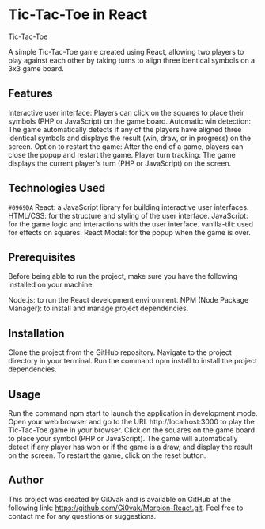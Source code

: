 # Tic-Tac-Toe in React

Tic-Tac-Toe

A simple Tic-Tac-Toe game created using React, allowing two players to play against each other 
by taking turns to align three identical 
symbols on a 3x3 game board.

## Features

Interactive user interface: Players can click on the squares to place their symbols (PHP or JavaScript) on the game board.
Automatic win detection: The game automatically detects if any of the players have aligned three identical symbols and displays the result 
(win, draw, or in progress) on the screen.
Option to restart the game: After the end of a game, players can close the popup and restart the game.
Player turn tracking: The game displays the current player's turn (PHP or JavaScript) on the screen.

## Technologies Used
`#0969DA`
React: a JavaScript library for building interactive user interfaces.
HTML/CSS: for the structure and styling of the user interface.
JavaScript: for the game logic and interactions with the user interface.
vanilla-tilt: used for effects on squares.
React Modal: for the popup when the game is over.

## Prerequisites

Before being able to run the project, make sure you have the following installed on your machine:

Node.js: to run the React development environment.
NPM (Node Package Manager): to install and manage project dependencies.

## Installation

Clone the project from the GitHub repository.
Navigate to the project directory in your terminal.
Run the command npm install to install the project dependencies.

## Usage

Run the command npm start to launch the application in development
mode.
Open your web browser and go to the URL http://localhost:3000 to 
play the Tic-Tac-Toe game in your browser.
Click on the squares on the game board to place your symbol 
(PHP or JavaScript).
The game will automatically detect if any player has won or 
if the game is a draw, and display the result on the screen.
To restart the game, click on the reset button.

## Author

This project was created by Gi0vak and is available on GitHub at the following link: https://github.com/Gi0vak/Morpion-React.git. 
Feel free to contact me for any questions or suggestions.
